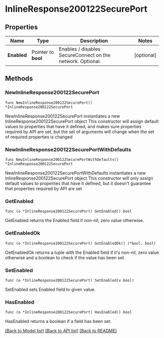 # InlineResponse200122SecurePort

## Properties

Name | Type | Description | Notes
------------ | ------------- | ------------- | -------------
**Enabled** | Pointer to **bool** | Enables / disables SecureConnect on the network. Optional. | [optional] 

## Methods

### NewInlineResponse200122SecurePort

`func NewInlineResponse200122SecurePort() *InlineResponse200122SecurePort`

NewInlineResponse200122SecurePort instantiates a new InlineResponse200122SecurePort object
This constructor will assign default values to properties that have it defined,
and makes sure properties required by API are set, but the set of arguments
will change when the set of required properties is changed

### NewInlineResponse200122SecurePortWithDefaults

`func NewInlineResponse200122SecurePortWithDefaults() *InlineResponse200122SecurePort`

NewInlineResponse200122SecurePortWithDefaults instantiates a new InlineResponse200122SecurePort object
This constructor will only assign default values to properties that have it defined,
but it doesn't guarantee that properties required by API are set

### GetEnabled

`func (o *InlineResponse200122SecurePort) GetEnabled() bool`

GetEnabled returns the Enabled field if non-nil, zero value otherwise.

### GetEnabledOk

`func (o *InlineResponse200122SecurePort) GetEnabledOk() (*bool, bool)`

GetEnabledOk returns a tuple with the Enabled field if it's non-nil, zero value otherwise
and a boolean to check if the value has been set.

### SetEnabled

`func (o *InlineResponse200122SecurePort) SetEnabled(v bool)`

SetEnabled sets Enabled field to given value.

### HasEnabled

`func (o *InlineResponse200122SecurePort) HasEnabled() bool`

HasEnabled returns a boolean if a field has been set.


[[Back to Model list]](../README.md#documentation-for-models) [[Back to API list]](../README.md#documentation-for-api-endpoints) [[Back to README]](../README.md)


